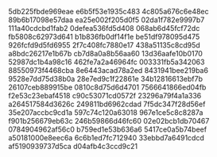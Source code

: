 5db225fbde969eae
e6b5f53e1935c483
4c805a676c6e48ec
89b6b17098e57daa
ea25e002f205d0f5
02da1f782e9997b7
111a40cdcbd1fab2
0defea536fd5d408
068ab6d45fcf72dc
fb5808c62973d641
b1b836fb0df14f1e
be51df978095d475
926fcfd9d5fd6955
2f7c408fc7880e17
438a51135c8cd95d
a8bdc26217e1b67b
cb7d8a0a8b56aa60
13d36aafe10b0170
52987dc1b4a98c16
462fe7a2a46964fc
003331fb5a342063
88550973f4468cba
8e6443acad78a2ed
8431941bee219ba6
9528e7dd75d38b0a
28e7ed9c1f22861e
34b12816613ebf7b
26107ceb889915be
0810c8d75d6d4701
7566641866ed04fb
f2e53c23ebaf4518
c90c53071cd0572f
23296a79f4a1a336
a264517584d3626c
249811bd6962cdad
7f5dc347f28d56ef
35e207accbc9cd1a
597c74c120a63018
967e1ce5c8c8287a
f901b256679eb63c
246b59866d46fc60
02e02bcb1db70467
0784904962af56c0
b759ed1e53b636a6
5417ce0a5b74beef
a50181000e8eec6a
6c6b1ed7fc712940
33ebbd7a6491cdcd
af5190939737d5ca
d04afb4c3ccd9c21
